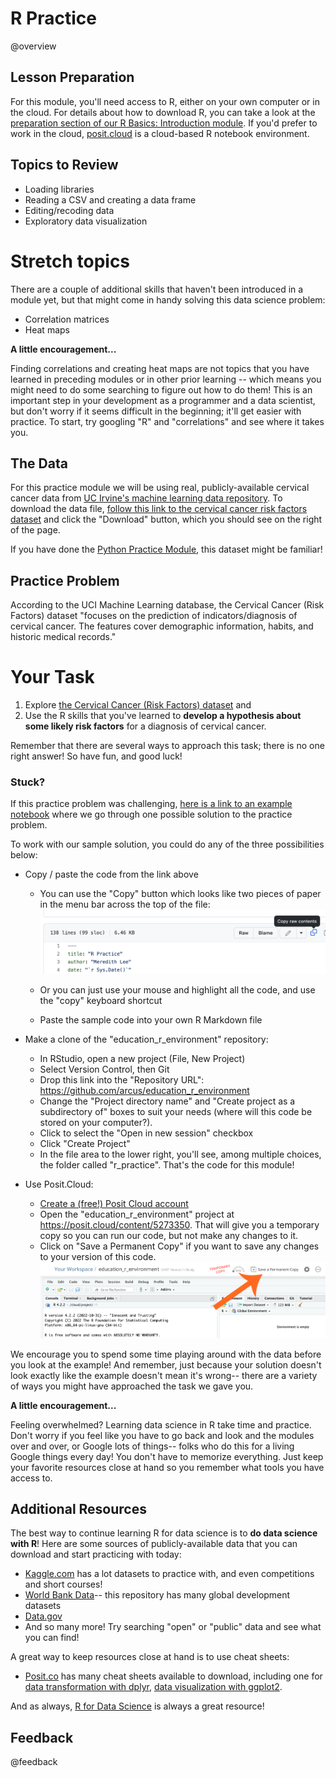 <!--

author:   Meredith Lee
email:    leemc@chop.edu
version: 1.0.3
current_version_description: Initial version
module_type: exercise
docs_version: 2.0.0
language: en
narrator: UK English Female
mode: Textbook
title: R Practice
comment: Use the basics of R coding, data transformation, and data visualization to work with real data.
long_description: When learning R for data science, the ultimate goal is to be able to put all of the pieces together to analyze a dataset. This module aims to provide a data science task in order to help learners practice R skills in a real-world context.
estimated_time_in_minutes: 60

@pre_reqs
Learners should be familiar with [the basics of R coding](https://liascript.github.io/course/?https://raw.githubusercontent.com/arcus/education_modules/main/r_basics_introduction/r_basics_introduction.md#1), including [data transformation with dplyr](https://liascript.github.io/course/?https://raw.githubusercontent.com/arcus/education_modules/main/r_basics_transform_data/r_basics_transform_data.md#1) and [data visualization with ggplot2](https://liascript.github.io/course/?https://raw.githubusercontent.com/arcus/education_modules/main/data_visualization_in_ggplot2/data_visualization_in_ggplot2.md#1). Learners should also have access to R, either on their own computer or in the cloud.
@end

@learning_objectives
After completion of this module, learners will be able to:

- Import a dataset from an online database
- Recode data and change variable types in a dataframe
- Use exploratory data visualization to identify trends in data and generate hypotheses
@end

good_first_module: false
coding_required: true
coding_level: intermediate
coding_language: r

@sets_you_up_for

@end

@depends_on_knowledge_available_in
- r_basics_transform_data
- r_basics_visualize_data
- r_reshape_long_wide
- r_summary_stats
- data_visualization_in_ggplot2
@end

@version_history
No previous versions.
@end

import: https://raw.githubusercontent.com/arcus/education_modules/main/_module_templates/macros.md
-->

# R Practice
@overview

## Lesson Preparation

For this module, you'll need access to R, either on your own computer or in the cloud. For details about how to download R, you can take a look at the [preparation section of our R Basics: Introduction module](https://liascript.github.io/course/?https://raw.githubusercontent.com/arcus/education_modules/main/r_basics_introduction/r_basics_introduction.md#5). If you'd prefer to work in the cloud, [posit.cloud](https://posit.cloud/) is a cloud-based R notebook environment.

## Topics to Review

- Loading libraries
- Reading a CSV and creating a data frame
- Editing/recoding data
- Exploratory data visualization

Stretch topics
=====

There are a couple of additional skills that haven't been introduced in a module yet, but that might come in handy solving this data science problem:

- Correlation matrices
- Heat maps

<div class = "care">
<b style="color: rgb(var(--color-highlight));">A little encouragement...</b><br>

Finding correlations and creating heat maps are not topics that you have learned in preceding modules or in other prior learning -- which means you might need to do some searching to figure out how to do them! This is an important step in your development as a programmer and a data scientist, but don't worry if it seems difficult in the beginning; it'll get easier with practice. To start, try googling "R" and "correlations" and see where it takes you.

</div>

## The Data

For this practice module we will be using real, publicly-available cervical cancer data from [UC Irvine's machine learning data repository](http://archive.ics.uci.edu/). To download the data file, [follow this link to the cervical cancer risk factors dataset](http://archive.ics.uci.edu/dataset/383/cervical+cancer+risk+factors) and click the "Download" button, which you should see on the right of the page. 

 If you have done the [Python Practice Module](https://liascript.github.io/course/?https://raw.githubusercontent.com/arcus/education_modules/main/python_practice/python_practice.md), this dataset might be familiar! 

## Practice Problem

According to the UCI Machine Learning database, the Cervical Cancer (Risk Factors) dataset "focuses on the prediction of indicators/diagnosis of cervical cancer. The features cover demographic information, habits, and historic medical records."

Your Task
=====

1. Explore [the Cervical Cancer (Risk Factors) dataset](http://archive.ics.uci.edu/dataset/383/cervical+cancer+risk+factors) and
2. Use the R skills that you've learned to **develop a hypothesis about some likely risk factors** for a diagnosis of cervical cancer.  

Remember that there are several ways to approach this task; there is no one right answer! So have fun, and good luck!

### Stuck?

If this practice problem was challenging, [here is a link to an example notebook](https://github.com/arcus/education_r_environment/blob/main/r_practice/r_practice.Rmd) where we go through one possible solution to the practice problem.

To work with our sample solution, you could do any of the three possibilities below:

* Copy / paste the code from the link above

  * You can use the "Copy" button which looks like two pieces of paper in the menu bar across the top of the file:
  ![Copy raw contents button.](media/copy_raw_contents.png)<!--
style = "border: 1px solid rgb(var(--color-highlight));"-->

  * Or you can just use your mouse and highlight all the code, and use the "copy" keyboard shortcut
  * Paste the sample code into your own R Markdown file

* Make a clone of the "education\_r\_environment" repository:

  * In RStudio, open a new project (File, New Project)
  * Select Version Control, then Git
  * Drop this link into the "Repository URL": https://github.com/arcus/education_r_environment
  * Change the "Project directory name" and "Create project as a subdirectory of" boxes to suit your needs (where will this code be stored on your computer?).
  * Click to select the "Open in new session" checkbox
  * Click "Create Project"
  * In the file area to the lower right, you'll see, among multiple choices, the folder called "r\_practice". That's the code for this module!

* Use Posit.Cloud:

  * [Create a (free!) Posit Cloud account](https://posit.cloud/plans)
  * Open the "education\_r\_environment" project at https://posit.cloud/content/5273350.  That will give you a temporary copy so you can run our code, but not make any changes to it.
  * Click on "Save a Permanent Copy" if you want to save any changes to your version of this code.
  ![Posit menu bar with "Make Permanent Copy".](media/make_copy.png)<!--
style = "border: 1px solid rgb(var(--color-highlight));"-->


We encourage you to spend some time playing around with the data before you look at the example! And remember, just because your solution doesn't look exactly like the example doesn't mean it's wrong-- there are a variety of ways you might have approached the task we gave you.  

<div class = "care">
<b style="color: rgb(var(--color-highlight));">A little encouragement...</b><br>

Feeling overwhelmed? Learning data science in R take time and practice. Don't worry if you feel like you have to go back and look and the modules over and over, or Google lots of things-- folks who do this for a living Google things every day! You don't have to memorize everything. Just keep your favorite resources close at hand so you remember what tools you have access to.

</div>

## Additional Resources

The best way to continue learning R for data science is to **do data science with R**! Here are some sources of publicly-available data that you can download and start practicing with today:

- [Kaggle.com](https://www.kaggle.com/) has a lot datasets to practice with, and even competitions and short courses!
- [World Bank Data](https://data.worldbank.org/)-- this repository has many global development datasets
- [Data.gov](https://data.gov/)
- And so many more! Try searching "open" or "public" data and see what you can find!

A great way to keep resources close at hand is to use cheat sheets:

- [Posit.co](https://posit.co/about/) has many cheat sheets available to download, including one for [data transformation with dplyr](https://posit.co/wp-content/uploads/2022/10/data-transformation-1.pdf), [data visualization with ggplot2](https://posit.co/wp-content/uploads/2022/10/data-visualization-1.pdf).

And as always, [R for Data Science](https://r4ds.had.co.nz/) is always a great resource!

## Feedback
@feedback

